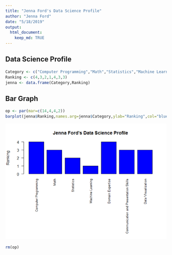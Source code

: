 ```yaml
---
title: "Jenna Ford's Data Science Profile"
author: "Jenna Ford"
date: "5/18/2019"
output: 
  html_document:
    keep_md: TRUE
---
```


##  Data Science Profile


```r
Category <- c("Computer Programming","Math","Statistics","Machine Learning","Domain Expertise","Communication and Presentation Skills","Data Visualization")
Ranking <- c(4,3,2,1,4,3,3)
jenna <- data.frame(Category,Ranking)
```

## Bar Graph


```r
op <- par(mar=c(14,4,4,2))
barplot(jenna$Ranking,names.arg=jenna$Category,ylab="Ranking",col="blue",main="Jenna Ford's Data Science Profile",cex.names=0.8,horiz=F,las=2)
```

![](DataScienceProfile_files/figure-html/unnamed-chunk-2-1.png)<!-- -->

```r
rm(op)
```



